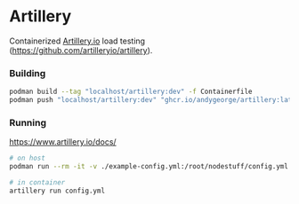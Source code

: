 # Artillery

Containerized [Artillery.io](https://www.artillery.io/) load testing (https://github.com/artilleryio/artillery).

### Building

```sh
podman build --tag "localhost/artillery:dev" -f Containerfile
podman push "localhost/artillery:dev" "ghcr.io/andygeorge/artillery:latest"
```

### Running

https://www.artillery.io/docs/

```sh
# on host
podman run --rm -it -v ./example-config.yml:/root/nodestuff/config.yml

# in container
artillery run config.yml
```
